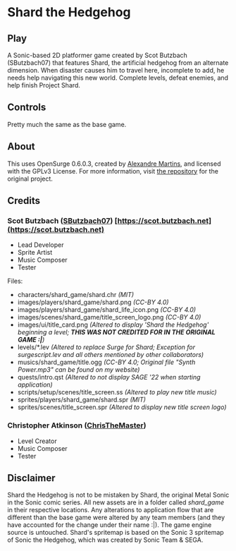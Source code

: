 # Shard the Hedgehog

## Play

A Sonic-based 2D platformer game created by Scot Butzbach (SButzbach07) that features Shard, the artificial hedgehog from an alternate dimension. When disaster causes him to travel here, incomplete to add, he needs help navigating this new world. Complete levels, defeat enemies, and help finish Project Shard.

## Controls

Pretty much the same as the base game.

## About

This uses OpenSurge 0.6.0.3, created by [Alexandre Martins](https://github.com/alemart), and licensed with the GPLv3 License.
For more information, visit [the repository](https://github.com/alemart/opensurge) for the original project.

## Credits

### Scot Butzbach ([SButzbach07](https://github.com/SButzbach07)) [https://scot.butzbach.net](https://scot.butzbach.net)

* Lead Developer
* Sprite Artist
* Music Composer
* Tester

Files:

* characters/shard_game/shard.chr _(MIT)_
* images/players/shard_game/shard.png _(CC-BY 4.0)_
* images/players/shard_game/shard_life_icon.png _(CC-BY 4.0)_
* images/scenes/shard_game/title_screen_logo.png _(CC-BY 4.0)_
* images/ui/title_card.png _(Altered to display 'Shard the Hedgehog' beginning a level; __THIS WAS NOT CREDITED FOR IN THE ORIGINAL GAME :|__)_
* levels/\*.lev _(Altered to replace Surge for Shard; Exception for surgescript.lev and all others mentioned by other collaborators)_
* musics/shard_game/title.ogg _(CC-BY 4.0; Original file "Synth Power.mp3" can be found on my website)_
* quests/intro.qst _(Altered to not display SAGE '22 when starting application)_
* scripts/setup/scenes/title_screen.ss _(Altered to play new title music)_
* sprites/players/shard_game/shard.spr _(MIT)_
* sprites/scenes/title_screen.spr _(Altered to display new title screen logo)_

### Christopher Atkinson ([ChrisTheMaster](https://github.com/ChrisTheMaster))

* Level Creator
* Music Composer
* Tester

## Disclaimer

Shard the Hedgehog is not to be mistaken by Shard, the original Metal Sonic in the Sonic comic series.
All new assets are in a folder called _shard_game_ in their respective locations.
Any alterations to application flow that are different than the base game were altered by any team members (and they have accounted for the change under their name :|).
The game engine source is untouched.
Shard's spritemap is based on the Sonic 3 spritemap of Sonic the Hedgehog, which was created by Sonic Team & SEGA.
